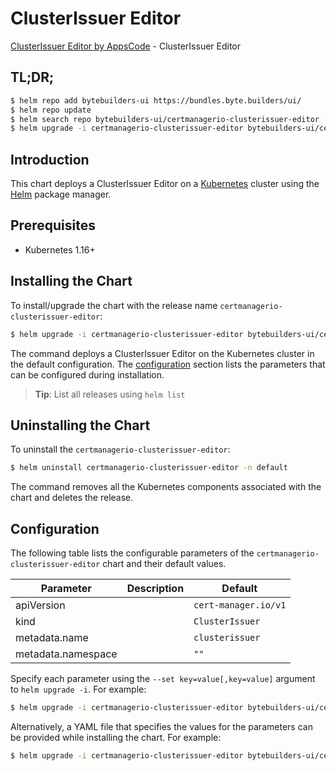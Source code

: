 # ClusterIssuer Editor

[ClusterIssuer Editor by AppsCode](https://byte.builders) - ClusterIssuer Editor

## TL;DR;

```bash
$ helm repo add bytebuilders-ui https://bundles.byte.builders/ui/
$ helm repo update
$ helm search repo bytebuilders-ui/certmanagerio-clusterissuer-editor --version=v0.4.15
$ helm upgrade -i certmanagerio-clusterissuer-editor bytebuilders-ui/certmanagerio-clusterissuer-editor -n default --create-namespace --version=v0.4.15
```

## Introduction

This chart deploys a ClusterIssuer Editor on a [Kubernetes](http://kubernetes.io) cluster using the [Helm](https://helm.sh) package manager.

## Prerequisites

- Kubernetes 1.16+

## Installing the Chart

To install/upgrade the chart with the release name `certmanagerio-clusterissuer-editor`:

```bash
$ helm upgrade -i certmanagerio-clusterissuer-editor bytebuilders-ui/certmanagerio-clusterissuer-editor -n default --create-namespace --version=v0.4.15
```

The command deploys a ClusterIssuer Editor on the Kubernetes cluster in the default configuration. The [configuration](#configuration) section lists the parameters that can be configured during installation.

> **Tip**: List all releases using `helm list`

## Uninstalling the Chart

To uninstall the `certmanagerio-clusterissuer-editor`:

```bash
$ helm uninstall certmanagerio-clusterissuer-editor -n default
```

The command removes all the Kubernetes components associated with the chart and deletes the release.

## Configuration

The following table lists the configurable parameters of the `certmanagerio-clusterissuer-editor` chart and their default values.

|     Parameter      | Description |             Default             |
|--------------------|-------------|---------------------------------|
| apiVersion         |             | <code>cert-manager.io/v1</code> |
| kind               |             | <code>ClusterIssuer</code>      |
| metadata.name      |             | <code>clusterissuer</code>      |
| metadata.namespace |             | <code>""</code>                 |


Specify each parameter using the `--set key=value[,key=value]` argument to `helm upgrade -i`. For example:

```bash
$ helm upgrade -i certmanagerio-clusterissuer-editor bytebuilders-ui/certmanagerio-clusterissuer-editor -n default --create-namespace --version=v0.4.15 --set apiVersion=cert-manager.io/v1
```

Alternatively, a YAML file that specifies the values for the parameters can be provided while
installing the chart. For example:

```bash
$ helm upgrade -i certmanagerio-clusterissuer-editor bytebuilders-ui/certmanagerio-clusterissuer-editor -n default --create-namespace --version=v0.4.15 --values values.yaml
```
